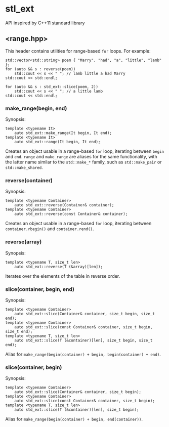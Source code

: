 stl_ext
========

API inspired by C++11 standard library

## &lt;range.hpp&gt; ##

This header contains utilities for range-based `for` loops. For example:

    std::vector<std::string> poem { "Marry", "had", "a", "little", "lamb" };
    for (auto && s : reverse(poem))
        std::cout << s << " "; // lamb little a had Marry
    std::cout << std::endl;
    
    for (auto && s : std_ext::slice(poem, 2))
        std::cout << s << " "; // a little lamb
    std::cout << std::endl;

### make_range(begin, end) ###

Synopsis:

    template <typename It>
        auto std_ext::make_range(It begin, It end);
    template <typename It>
        auto std_ext::range(It begin, It end);

Creates an object usable in a range-based `for` loop, iterating between `begin` and `end`. `range` and `make_range` are aliases for the same functionality, with the latter name similar to the `std::make_*` family, such as `std::make_pair` or `std::make_shared`.

### reverse(container) ###

Synopsis:

    template <typename Container>
        auto std_ext::reverse(Container& container);
    template <typename Container>
        auto std_ext::reverse(const Container& container);

Creates an object usable in a range-based `for` loop, iterating between `container.rbegin()` and `container.rend()`.

### reverse(array) ###

Synopsis:

    template <typename T, size_t len>
        auto std_ext::reverse(T (&array)[len]);

Iterates over the elements of the table in reverse order.

### slice(container, begin, end) ###

Synopsis:

    template <typename Container>
        auto std_ext::slice(Container& container, size_t begin, size_t end);
    template <typename Container>
        auto std_ext::slice(const Container& container, size_t begin, size_t end);
    template <typename T, size_t len>
        auto std_ext::slice(T (&container)[len], size_t begin, size_t end);


Alias for `make_range(begin(container) + begin, begin(container) + end)`.

### slice(container, begin) ###

Synopsis:

    template <typename Container>
        auto std_ext::slice(Container& container, size_t begin);
    template <typename Container>
        auto std_ext::slice(const Container& container, size_t begin);
    template <typename T, size_t len>
        auto std_ext::slice(T (&container)[len], size_t begin);


Alias for `make_range(begin(container) + begin, end(container))`.
